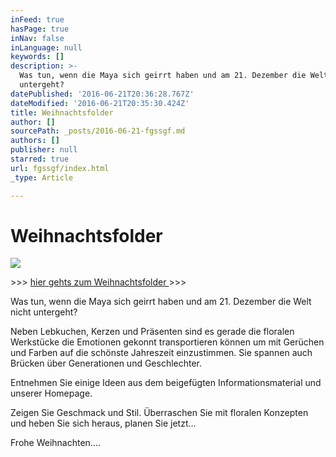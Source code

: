```yaml
---
inFeed: true
hasPage: true
inNav: false
inLanguage: null
keywords: []
description: >-
  Was tun, wenn die Maya sich geirrt haben und am 21. Dezember die Welt nicht
  untergeht?
datePublished: '2016-06-21T20:36:28.767Z'
dateModified: '2016-06-21T20:35:30.424Z'
title: Weihnachtsfolder
author: []
sourcePath: _posts/2016-06-21-fgssgf.md
authors: []
publisher: null
starred: true
url: fgssgf/index.html
_type: Article

---
```

# Weihnachtsfolder
![](https://the-grid-user-content.s3-us-west-2.amazonaws.com/59c4e5b8-b954-4f56-97f1-bd92b0caf70e.png)

\>\>\> [hier gehts zum Weihnachtsfolder ][0]\>\>\>

Was tun, wenn die Maya sich geirrt haben und am 21\. Dezember die Welt nicht untergeht?

Neben Lebkuchen, Kerzen und Präsenten sind es gerade die floralen Werkstücke die Emotionen gekonnt transportieren können um mit Gerüchen und Farben auf die schönste Jahreszeit einzustimmen. Sie spannen auch Brücken über Generationen und Geschlechter.

Entnehmen Sie einige Ideen aus dem beigefügten Informationsmaterial und unserer Homepage.

Zeigen Sie Geschmack und Stil. Überraschen Sie mit floralen Konzepten und heben Sie sich heraus, planen Sie jetzt...

Frohe Weihnachten....

[0]: null
